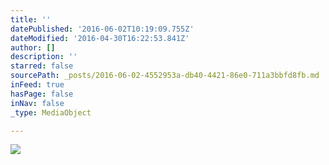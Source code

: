 ```yaml
---
title: ''
datePublished: '2016-06-02T10:19:09.755Z'
dateModified: '2016-04-30T16:22:53.841Z'
author: []
description: ''
starred: false
sourcePath: _posts/2016-06-02-4552953a-db40-4421-86e0-711a3bbfd8fb.md
inFeed: true
hasPage: false
inNav: false
_type: MediaObject

---
```

![](https://the-grid-user-content.s3-us-west-2.amazonaws.com/ca506c55-916f-43c6-a8f5-0634df655ac6.jpg)